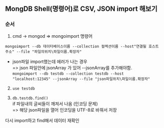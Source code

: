 ## MongDB Shell(명령어)로 CSV, JSON import 해보기

### 순서
1. cmd -> mongod => mongoimport 명령어

`mongoimport --db 데이터베이스이름 --collection 컬렉션이름 --host"연결될 호스트주소" --file "파일의위치\파일이름.확장자"`

- json파일 import했는데 에러가 나는 경우  
=> json 파일안에 jsonArray 가 있어 --jsonArray를 추가해야함.  
`mongoimport --db testdb --collection testdb --host "localhost:12345" --jsonArray --file "json파일위치\파일이름.확장자"`

2. `use testdb`

3. `db.testdb.find()`  
if 파일내의 글씨들이 깨져서 나옴 (인코딩 문제)  
=> 해당 json파일을 열어 인코딩을 UTF-8로 바꿔서 저장

다시 import하고 find해서 데이터 재확인

